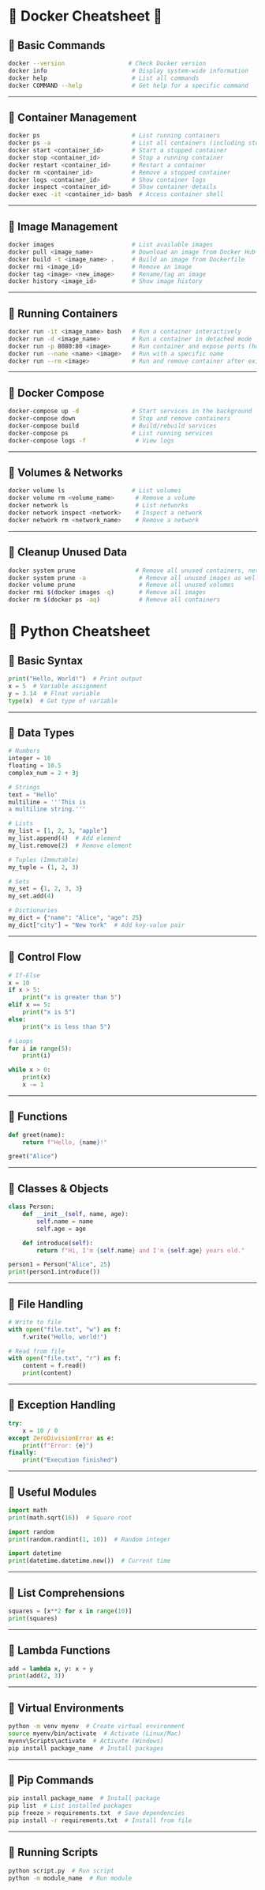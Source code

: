 # 🐳 Docker Cheatsheet 🐳

## 🔹 Basic Commands
```sh
docker --version                  # Check Docker version
docker info                        # Display system-wide information
docker help                        # List all commands
docker COMMAND --help              # Get help for a specific command
```

---

## 🔹 Container Management
```sh
docker ps                          # List running containers
docker ps -a                       # List all containers (including stopped ones)
docker start <container_id>        # Start a stopped container
docker stop <container_id>         # Stop a running container
docker restart <container_id>      # Restart a container
docker rm <container_id>           # Remove a stopped container
docker logs <container_id>         # Show container logs
docker inspect <container_id>      # Show container details
docker exec -it <container_id> bash  # Access container shell
```

---

## 🔹 Image Management
```sh
docker images                      # List available images
docker pull <image_name>           # Download an image from Docker Hub
docker build -t <image_name> .     # Build an image from Dockerfile
docker rmi <image_id>              # Remove an image
docker tag <image> <new_image>     # Rename/tag an image
docker history <image_id>          # Show image history
```

---

## 🔹 Running Containers
```sh
docker run -it <image_name> bash   # Run a container interactively
docker run -d <image_name>         # Run a container in detached mode
docker run -p 8080:80 <image>      # Run container and expose ports (host:container)
docker run --name <name> <image>   # Run with a specific name
docker run --rm <image>            # Run and remove container after exit
```

---

## 🔹 Docker Compose
```sh
docker-compose up -d               # Start services in the background
docker-compose down                # Stop and remove containers
docker-compose build               # Build/rebuild services
docker-compose ps                  # List running services
docker-compose logs -f              # View logs
```

---

## 🔹 Volumes & Networks
```sh
docker volume ls                   # List volumes
docker volume rm <volume_name>      # Remove a volume
docker network ls                   # List networks
docker network inspect <network>    # Inspect a network
docker network rm <network_name>    # Remove a network
```

---

## 🔹 Cleanup Unused Data
```sh
docker system prune                 # Remove all unused containers, networks, and images
docker system prune -a               # Remove all unused images as well
docker volume prune                  # Remove all unused volumes
docker rmi $(docker images -q)       # Remove all images
docker rm $(docker ps -aq)           # Remove all containers
```
# 🐍 Python Cheatsheet

## 🔹 Basic Syntax
```python
print("Hello, World!")  # Print output
x = 5  # Variable assignment
y = 3.14  # Float variable
type(x)  # Get type of variable
```

---

## 🔹 Data Types
```python
# Numbers
integer = 10
floating = 10.5
complex_num = 2 + 3j

# Strings
text = "Hello"
multiline = '''This is
a multiline string.'''

# Lists
my_list = [1, 2, 3, "apple"]
my_list.append(4)  # Add element
my_list.remove(2)  # Remove element

# Tuples (Immutable)
my_tuple = (1, 2, 3)

# Sets
my_set = {1, 2, 3, 3}
my_set.add(4)

# Dictionaries
my_dict = {"name": "Alice", "age": 25}
my_dict["city"] = "New York"  # Add key-value pair
```

---

## 🔹 Control Flow
```python
# If-Else
x = 10
if x > 5:
    print("x is greater than 5")
elif x == 5:
    print("x is 5")
else:
    print("x is less than 5")

# Loops
for i in range(5):
    print(i)

while x > 0:
    print(x)
    x -= 1
```

---

## 🔹 Functions
```python
def greet(name):
    return f"Hello, {name}!"

greet("Alice")
```

---

## 🔹 Classes & Objects
```python
class Person:
    def __init__(self, name, age):
        self.name = name
        self.age = age

    def introduce(self):
        return f"Hi, I'm {self.name} and I'm {self.age} years old."

person1 = Person("Alice", 25)
print(person1.introduce())
```

---

## 🔹 File Handling
```python
# Write to file
with open("file.txt", "w") as f:
    f.write("Hello, world!")

# Read from file
with open("file.txt", "r") as f:
    content = f.read()
    print(content)
```

---

## 🔹 Exception Handling
```python
try:
    x = 10 / 0
except ZeroDivisionError as e:
    print(f"Error: {e}")
finally:
    print("Execution finished")
```

---

## 🔹 Useful Modules
```python
import math
print(math.sqrt(16))  # Square root

import random
print(random.randint(1, 10))  # Random integer

import datetime
print(datetime.datetime.now())  # Current time
```

---

## 🔹 List Comprehensions
```python
squares = [x**2 for x in range(10)]
print(squares)
```

---

## 🔹 Lambda Functions
```python
add = lambda x, y: x + y
print(add(2, 3))
```

---

## 🔹 Virtual Environments
```sh
python -m venv myenv  # Create virtual environment
source myenv/bin/activate  # Activate (Linux/Mac)
myenv\Scripts\activate  # Activate (Windows)
pip install package_name  # Install packages
```

---

## 🔹 Pip Commands
```sh
pip install package_name  # Install package
pip list  # List installed packages
pip freeze > requirements.txt  # Save dependencies
pip install -r requirements.txt  # Install from file
```

---

## 🔹 Running Scripts
```sh
python script.py  # Run script
python -m module_name  # Run module
```


